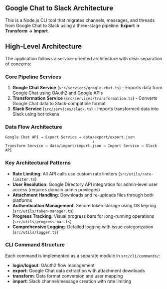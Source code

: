 ## Google Chat to Slack Architecture

This is a Node.js CLI tool that migrates channels, messages, and threads from Google Chat to Slack using a three-stage pipeline: **Export → Transform → Import**.

## High-Level Architecture

The application follows a service-oriented architecture with clear separation of concerns:

### Core Pipeline Services

1. **Google Chat Service** (`src/services/google-chat.ts`) - Exports data from Google Chat using OAuth2 and Google APIs
2. **Transformation Service** (`src/services/transformation.ts`) - Converts Google Chat data to Slack-compatible format
3. **Slack Service** (`src/services/slack.ts`) - Imports transformed data into Slack using bot tokens

### Data Flow Architecture

```
Google Chat API → Export Service → data/export/export.json
                                       ↓
Transform Service → data/import/import.json → Import Service → Slack API
```

### Key Architectural Patterns

- **Rate Limiting**: All API calls use custom rate limiters (`src/utils/rate-limiter.ts`)
- **User Resolution**: Google Directory API integration for admin-level user access (requires domain admin privileges)
- **Attachment Handling**: Downloads and re-uploads files through both platforms
- **Authentication Management**: Secure token storage using OS keyring (`src/utils/token-manager.ts`)
- **Progress Tracking**: Visual progress bars for long-running operations (`src/utils/progress-bar.ts`)
- **Comprehensive Logging**: Detailed logging with issue categorization (`src/utils/logger.ts`)

### CLI Command Structure

Each command is implemented as a separate module in `src/cli/commands/`:

- **login/logout**: OAuth2 flow management
- **export**: Google Chat data extraction with attachment downloads
- **transform**: Data format conversion and user mapping
- **import**: Slack channel/message creation with rate limiting
